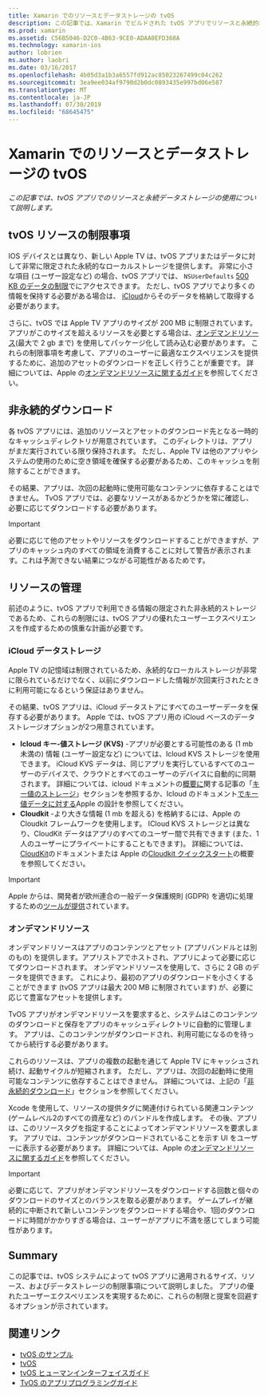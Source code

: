 ```yaml
---
title: Xamarin でのリソースとデータストレージの tvOS
description: この記事では、Xamarin でビルドされた tvOS アプリでリソースと永続的なデータストレージを操作する方法について説明します。 ICloud のデータストレージとオンデマンドリソースについて説明します。
ms.prod: xamarin
ms.assetid: C56B5046-D2C0-4B63-9CE0-ADAA0EFD368A
ms.technology: xamarin-ios
author: lobrien
ms.author: laobri
ms.date: 03/16/2017
ms.openlocfilehash: 4b05d3a1b3a6557fd912ac85023267499c04c262
ms.sourcegitcommit: 3ea9ee034af9790d2b0dc0893435e997bd06e587
ms.translationtype: MT
ms.contentlocale: ja-JP
ms.lasthandoff: 07/30/2019
ms.locfileid: "68645475"
---
```

# <a name="tvos-resources-and-data-storage-in-xamarin"></a>Xamarin でのリソースとデータストレージの tvOS

_この記事では、tvOS アプリでのリソースと永続データストレージの使用について説明します。_

<a name="tvOS-Resource-Limitations" />

## <a name="tvos-resource-limitations"></a>tvOS リソースの制限事項

IOS デバイスとは異なり、新しい Apple TV は、tvOS アプリまたはデータに対して非常に限定された永続的なローカルストレージを提供します。 非常に小さな項目 (ユーザー設定など) の場合、tvOS アプリでは、 `NSUserDefaults` [500 KB のデータの制限](https://forums.developer.apple.com/message/50696#50696)でにアクセスできます。 ただし、tvOS アプリでより多くの情報を保持する必要がある場合は、 [iCloud](#iCloud-Data-Storage)からそのデータを格納して取得する必要があります。

さらに、tvOS では Apple TV アプリのサイズが 200 MB に制限されています。 アプリがこのサイズを超えるリソースを必要とする場合は、[オンデマンドリソース](#On-Demand-Resources)(最大で 2 gb まで) を使用してパッケージ化して読み込む必要があります。 これらの制限事項を考慮して、アプリのユーザーに最適なエクスペリエンスを提供するために、追加のアセットのダウンロードを正しく行うことが重要です。 詳細については、Apple の[オンデマンドリソースに関するガイド](https://developer.apple.com/library/prerelease/tvos/documentation/FileManagement/Conceptual/On_Demand_Resources_Guide/index.html#//apple_ref/doc/uid/TP40015083)を参照してください。

<a name="Non-Persistent-Downloads" />

## <a name="non-persistent-downloads"></a>非永続的ダウンロード

各 tvOS アプリには、追加のリソースとアセットのダウンロード先となる一時的なキャッシュディレクトリが用意されています。 このディレクトリは、アプリがまだ実行されている限り保持されます。 ただし、Apple TV は他のアプリやシステムの使用のために空き領域を確保する必要があるため、このキャッシュを削除することができます。

その結果、アプリは、次回の起動時に使用可能なコンテンツに依存することはできません。 TvOS アプリでは、必要なリソースがあるかどうかを常に確認し、必要に応じてダウンロードする必要があります。

> [!IMPORTANT]
> 必要に応じて他のアセットやリソースをダウンロードすることができますが、アプリのキャッシュ内のすべての領域を消費することに対して警告が表示されます。これは予測できない結果につながる可能性があるためです。




<a name="Managing-Resources" />

## <a name="managing-resources"></a>リソースの管理

前述のように、tvOS アプリで利用できる情報の限定された非永続的ストレージであるため、これらの制限には、tvOS アプリの優れたユーザーエクスペリエンスを作成するための慎重な計画が必要です。

<a name="iCloud-Data-Storage" />

### <a name="icloud-data-storage"></a>iCloud データストレージ

Apple TV の記憶域は制限されているため、永続的なローカルストレージが非常に限られているだけでなく、以前にダウンロードした情報が次回実行されたときに利用可能になるという保証はありません。

その結果、tvOS アプリは、iCloud データストアにすべてのユーザーデータを保存する必要があります。 Apple では、tvOS アプリ用の iCloud ベースのデータストレージオプションが2つ用意されています。

- **Icloud キー-値ストレージ (KVS)** -アプリが必要とする可能性のある (1 mb 未満の) 情報 (ユーザー設定など) については、Icloud KVS ストレージを使用できます。 iCloud KVS データは、同じアプリを実行しているすべてのユーザーのデバイスで、クラウドとすべてのユーザーのデバイスに自動的に同期されます。 詳細については、icloud ドキュメントの[概要に](~/ios/data-cloud/introduction-to-icloud.md)関する記事の「[キー値のストレージ](~/ios/data-cloud/introduction-to-icloud.md)」セクションを参照するか、Icloud のドキュメント[でキー値データに対する](https://developer.apple.com/library/prerelease/tvos/documentation/General/Conceptual/iCloudDesignGuide/Chapters/DesigningForKey-ValueDataIniCloud.html#//apple_ref/doc/uid/TP40012094-CH7)Apple の設計を参照してください。
- **Cloudkit** -より大きな情報 (1 mb を超える) を格納するには、Apple の Cloudkit フレームワークを使用します。 ICloud KVS ストレージとは異なり、CloudKit データはアプリのすべてのユーザー間で共有できます (また、1人のユーザーにプライベートにすることもできます)。 詳細については、 [CloudKit](~/ios/data-cloud/intro-to-cloudkit.md)のドキュメントまたは Apple の[Cloudkit クイックスタート](https://developer.apple.com/library/prerelease/tvos/documentation/DataManagement/Conceptual/CloudKitQuickStart/Introduction/Introduction.html#//apple_ref/doc/uid/TP40014987)の概要を参照してください。

> [!IMPORTANT]
> Apple からは、開発者が欧州連合の一般データ保護規則 (GDPR) を適切に処理するための[ツールが提供](https://developer.apple.com/support/allowing-users-to-manage-data/)されています。

<a name="On-Demand-Resources" />

### <a name="on-demand-resources"></a>オンデマンドリソース

オンデマンドリソースはアプリのコンテンツとアセット (アプリバンドルとは別のもの) を提供します。アプリストアでホストされ、アプリによって必要に応じてダウンロードされます。 オンデマンドリソースを使用して、さらに 2 GB のデータを提供できます。 これにより、最初のアプリのダウンロードを小さくすることができます (tvOS アプリは最大 200 MB に制限されています) が、必要に応じて豊富なアセットを提供します。

TvOS アプリがオンデマンドリソースを要求すると、システムはこのコンテンツのダウンロードと保存をアプリのキャッシュディレクトリに自動的に管理します。 アプリは、このコンテンツがダウンロードされ、利用可能になるのを待ってから続行する必要があります。

これらのリソースは、アプリの複数の起動を通じて Apple TV にキャッシュされ続け、起動サイクルが短縮されます。 ただし、アプリは、次回の起動時に使用可能なコンテンツに依存することはできません。 詳細については、上記の「[非永続的ダウンロード](#Non-Persistent-Downloads)」セクションを参照してください。

Xcode を使用して、リソースの提供タグに関連付けられている関連コンテンツ (ゲームレベル2のすべての資産など) のバンドルを作成します。 その後、アプリは、このリソースタグを指定することによってオンデマンドリソースを要求します。 アプリでは、コンテンツがダウンロードされていることを示す UI をユーザーに表示する必要があります。 詳細については、Apple の[オンデマンドリソースに関するガイド](https://developer.apple.com/library/prerelease/tvos/documentation/FileManagement/Conceptual/On_Demand_Resources_Guide/index.html#//apple_ref/doc/uid/TP40015083)を参照してください。

> [!IMPORTANT]
> 必要に応じて、アプリがオンデマンドリソースをダウンロードする回数と個々のダウンロードのサイズとのバランスを取る必要があります。 ゲームプレイが継続的に中断されて新しいコンテンツをダウンロードする場合や、1回のダウンロードに時間がかかりすぎる場合は、ユーザーがアプリに不満を感じてしまう可能性があります。




<a name="Summary" />

## <a name="summary"></a>Summary

この記事では、tvOS システムによって tvOS アプリに適用されるサイズ、リソース、およびデータストレージの制限事項について説明しました。 アプリの優れたユーザーエクスペリエンスを実現するために、これらの制限と提案を回避するオプションが示されています。



## <a name="related-links"></a>関連リンク

- [tvOS のサンプル](https://docs.microsoft.com/samples/browse/?products=xamarin&term=Xamarin.iOS+tvOS)
- [tvOS](https://developer.apple.com/tvos/)
- [tvOS ヒューマンインターフェイスガイド](https://developer.apple.com/tvos/human-interface-guidelines/)
- [TvOS のアプリプログラミングガイド](https://developer.apple.com/library/prerelease/tvos/documentation/General/Conceptual/AppleTV_PG/)
